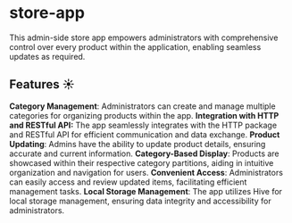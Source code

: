 # store-app
This admin-side store app empowers administrators with comprehensive control over every product within the application, enabling seamless updates as required.
## Features ☀️
**Category Management**: Administrators can create and manage multiple categories for organizing products within the app.
                                                                                                                         **Integration with HTTP and RESTful API:** The app seamlessly integrates with the HTTP package and RESTful API for efficient communication and data exchange.
**Product Updating**: Admins have the ability to update product details, ensuring accurate and current information.
**Category-Based Display**: Products are showcased within their respective category partitions, aiding in intuitive organization and navigation for users.
**Convenient Access**: Administrators can easily access and review updated items, facilitating efficient management tasks.
**Local Storage Management**: The app utilizes Hive for local storage management, ensuring data integrity and accessibility for administrators.
